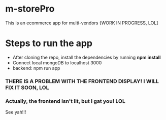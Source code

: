 # m-storePro

This is an ecommerce app for multi-vendors {WORK IN PROGRESS, LOL]

Steps to run the app
=====================
* After cloning the repo, install the dependencies by running **npm install**
* Connect local mongoDB to localhost 3000
* backend: npm run app
### THERE IS A PROBLEM WITH THE FRONTEND DISPLAY! I WILL FIX IT SOON, LOL  

### Actually, the frontend isn't lit, but I gat you! LOL


See yah!!!
